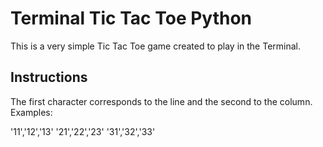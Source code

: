 # Terminal Tic Tac Toe Python
 
 This is a very simple Tic Tac Toe game created to play in the Terminal.
 
 ## Instructions
 
 The first character corresponds to the line and the second to the column.
 Examples:
 
 '11','12','13'
 '21','22','23'
 '31','32','33'
